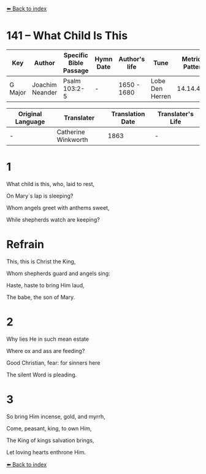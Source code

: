 [⬅️ Back to index](../README.md)

# 141 – What Child Is This

Key | Author   | Specific Bible Passage     |Hymn Date |Author's life |Tune |Metrical Pattern   |Composer/Source                                                                                        
-- | --------- | ---------------------------|----------|--------------|-----|-------------------|-------------   
G Major  | Joachim Neander      | Psalm 103:2-5 | -  | 1650 - 1680 | Lobe Den Herren | 14.14.4.7.8 | Chorale Book for England, 1863 

Original Language | Translater | Translation Date   | Translater's Life     
----------------- | --------- | --------------------|-------------   
\-  | Catherine Winkworth      | 1863 | -  | 1827 - 1878 



# 1

What child is this, who, laid to rest,

On Mary`s lap is sleeping?

Whom angels greet with anthems sweet,

While shepherds watch are keeping?



# Refrain

This, this is Christ the King,

Whom shepherds guard and angels sing:

Haste, haste to bring Him laud,

The babe, the son of Mary.



# 2

Why lies He in such mean estate

Where ox and ass are feeding?

Good Christian, fear: for sinners here

The silent Word is pleading.



# 3

So bring Him incense, gold, and myrrh,

Come, peasant, king, to own Him,

The King of kings salvation brings,

Let loving hearts enthrone Him.

[⬅️ Back to index](../README.md)
